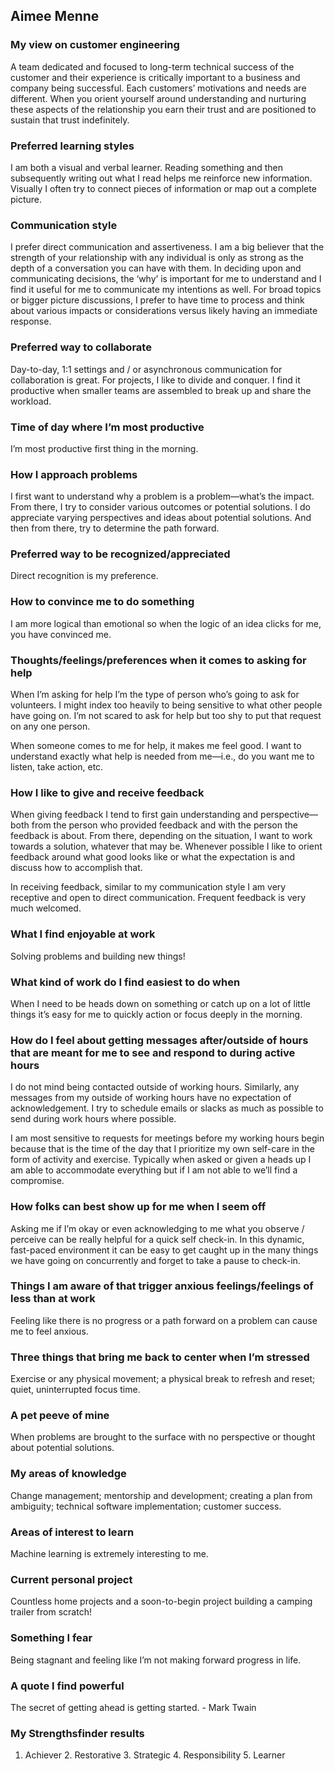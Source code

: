 ## Aimee Menne

### My view on customer engineering

A team dedicated and focused to long-term technical success of the customer and their experience is critically important to a business and company being successful. Each customers’ motivations and needs are different. When you orient yourself around understanding and nurturing these aspects of the relationship you earn their trust and are positioned to sustain that trust indefinitely.

### Preferred learning styles

I am both a visual and verbal learner. Reading something and then subsequently writing out what I read helps me reinforce new information. Visually I often try to connect pieces of information or map out a complete picture.

### Communication style

I prefer direct communication and assertiveness. I am a big believer that the strength of your relationship with any individual is only as strong as the depth of a conversation you can have with them. In deciding upon and communicating decisions, the ‘why’ is important for me to understand and I find it useful for me to communicate my intentions as well. For broad topics or bigger picture discussions, I prefer to have time to process and think about various impacts or considerations versus likely having an immediate response.

### Preferred way to collaborate

Day-to-day, 1:1 settings and / or asynchronous communication for collaboration is great.
For projects, I like to divide and conquer. I find it productive when smaller teams are assembled to break up and share the workload.

### Time of day where I’m most productive

I’m most productive first thing in the morning.

### How I approach problems

I first want to understand why a problem is a problem—what’s the impact. From there, I try to consider various outcomes or potential solutions. I do appreciate varying perspectives and ideas about potential solutions. And then from there, try to determine the path forward.

### Preferred way to be recognized/appreciated

Direct recognition is my preference.

### How to convince me to do something

I am more logical than emotional so when the logic of an idea clicks for me, you have convinced me.

### Thoughts/feelings/preferences when it comes to asking for help

When I’m asking for help I’m the type of person who’s going to ask for volunteers. I might index too heavily to being sensitive to what other people have going on. I’m not scared to ask for help but too shy to put that request on any one person.

When someone comes to me for help, it makes me feel good. I want to understand exactly what help is needed from me—i.e., do you want me to listen, take action, etc.

### How I like to give and receive feedback

When giving feedback I tend to first gain understanding and perspective—both from the person who provided feedback and with the person the feedback is about. From there, depending on the situation, I want to work towards a solution, whatever that may be. Whenever possible I like to orient feedback around what good looks like or what the expectation is and discuss how to accomplish that.

In receiving feedback, similar to my communication style I am very receptive and open to direct communication. Frequent feedback is very much welcomed.

### What I find enjoyable at work

Solving problems and building new things!

### What kind of work do I find easiest to do when

When I need to be heads down on something or catch up on a lot of little things it’s easy for me to quickly action or focus deeply in the morning.

### How do I feel about getting messages after/outside of hours that are meant for me to see and respond to during active hours

I do not mind being contacted outside of working hours. Similarly, any messages from my outside of working hours have no expectation of acknowledgement. I try to schedule emails or slacks as much as possible to send during work hours where possible.

I am most sensitive to requests for meetings before my working hours begin because that is the time of the day that I prioritize my own self-care in the form of activity and exercise. Typically when asked or given a heads up I am able to accommodate everything but if I am not able to we’ll find a compromise.

### How folks can best show up for me when I seem off

Asking me if I’m okay or even acknowledging to me what you observe / perceive can be really helpful for a quick self check-in. In this dynamic, fast-paced environment it can be easy to get caught up in the many things we have going on concurrently and forget to take a pause to check-in.

### Things I am aware of that trigger anxious feelings/feelings of less than at work

Feeling like there is no progress or a path forward on a problem can cause me to feel anxious.

### Three things that bring me back to center when I’m stressed

Exercise or any physical movement; a physical break to refresh and reset; quiet, uninterrupted focus time.

### A pet peeve of mine

When problems are brought to the surface with no perspective or thought about potential solutions.

### My areas of knowledge

Change management; mentorship and development; creating a plan from ambiguity; technical software implementation; customer success.

### Areas of interest to learn

Machine learning is extremely interesting to me.

### Current personal project

Countless home projects and a soon-to-begin project building a camping trailer from scratch!

### Something I fear

Being stagnant and feeling like I’m not making forward progress in life.

### A quote I find powerful

The secret of getting ahead is getting started. - Mark Twain

### My Strengthsfinder results

1. Achiever 2. Restorative 3. Strategic 4. Responsibility 5. Learner
